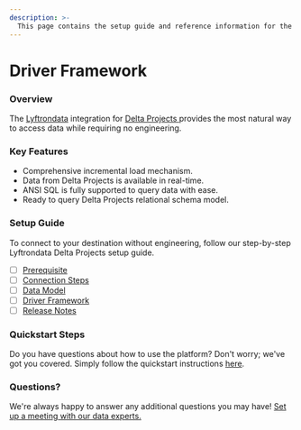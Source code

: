 ```yaml
---
description: >-
  This page contains the setup guide and reference information for the Delta Projects source connector.
---
```


# Driver Framework

### Overview

The [Lyftrondata](https://www.lyftrondata.com/) integration for [Delta Projects](https://www.lyftrondata.com/integration/delta-projects/)[ ](https://www.lyftrondata.com/integration/delta-projects/)provides the most natural way to access data while requiring no engineering.

### Key Features

* Comprehensive incremental load mechanism.
* Data from Delta Projects is available in real-time.&#x20;
* ANSI SQL is fully supported to query data with ease.
* Ready to query Delta Projects relational schema model.

### Setup Guide

To connect to your destination without engineering, follow our step-by-step Lyftrondata Delta Projects setup guide.

* [ ] [Prerequisite](../../marketing-analytics/delta-projects/prerequisite.md)
* [ ] [Connection Steps](../../marketing-analytics/delta-projects/connection-steps.md)
* [ ] [Data Model](../../marketing-analytics/delta-projects/data-model/)
* [ ] [Driver Framework](../../marketing-analytics/delta-projects/driver-framework/)
* [ ] [Release Notes](../../marketing-analytics/delta-projects/release-notes.md)

### Quickstart Steps

Do you have questions about how to use the platform? Don't worry; we've got you covered. Simply follow the quickstart instructions [here](../../../quickstart-steps.md).

### Questions? <a href="#questions" id="questions"></a>

We're always happy to answer any additional questions you may have! [Set up a meeting with our data experts.](https://www.lyftrondata.com/book-a-meeting/)


